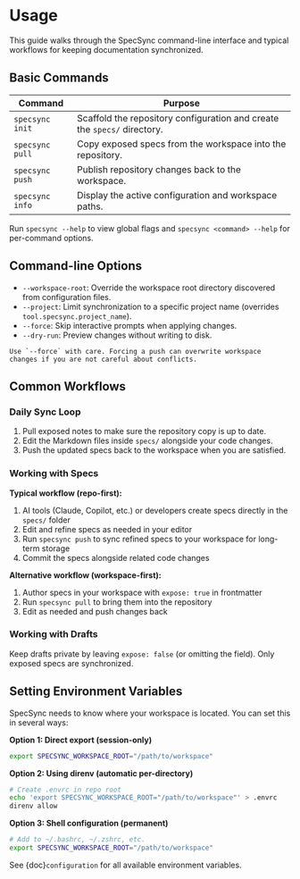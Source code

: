# Usage

This guide walks through the SpecSync command-line interface and typical workflows for keeping documentation synchronized.

## Basic Commands

| Command | Purpose |
| --- | --- |
| `specsync init` | Scaffold the repository configuration and create the `specs/` directory. |
| `specsync pull` | Copy exposed specs from the workspace into the repository. |
| `specsync push` | Publish repository changes back to the workspace. |
| `specsync info` | Display the active configuration and workspace paths. |

Run `specsync --help` to view global flags and `specsync <command> --help` for per-command options.

## Command-line Options

- `--workspace-root`: Override the workspace root directory discovered from configuration files.
- `--project`: Limit synchronization to a specific project name (overrides `tool.specsync.project_name`).
- `--force`: Skip interactive prompts when applying changes.
- `--dry-run`: Preview changes without writing to disk.

```{warning}
Use `--force` with care. Forcing a push can overwrite workspace changes if you are not careful about conflicts.
```

## Common Workflows

### Daily Sync Loop

1. Pull exposed notes to make sure the repository copy is up to date.
2. Edit the Markdown files inside `specs/` alongside your code changes.
3. Push the updated specs back to the workspace when you are satisfied.

### Working with Specs

**Typical workflow (repo-first):**
1. AI tools (Claude, Copilot, etc.) or developers create specs directly in the `specs/` folder
2. Edit and refine specs as needed in your editor
3. Run `specsync push` to sync refined specs to your workspace for long-term storage
4. Commit the specs alongside related code changes

**Alternative workflow (workspace-first):**
1. Author specs in your workspace with `expose: true` in frontmatter
2. Run `specsync pull` to bring them into the repository
3. Edit as needed and push changes back

### Working with Drafts

Keep drafts private by leaving `expose: false` (or omitting the field). Only exposed specs are synchronized.

## Setting Environment Variables

SpecSync needs to know where your workspace is located. You can set this in several ways:

**Option 1: Direct export (session-only)**
```bash
export SPECSYNC_WORKSPACE_ROOT="/path/to/workspace"
```

**Option 2: Using direnv (automatic per-directory)**
```bash
# Create .envrc in repo root
echo 'export SPECSYNC_WORKSPACE_ROOT="/path/to/workspace"' > .envrc
direnv allow
```

**Option 3: Shell configuration (permanent)**
```bash
# Add to ~/.bashrc, ~/.zshrc, etc.
export SPECSYNC_WORKSPACE_ROOT="/path/to/workspace"
```

See {doc}`configuration` for all available environment variables.
